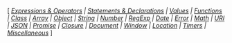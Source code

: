 [ *[Expressions & Operators](Expressions.md) |
[Statements & Declarations](Statements.md) |
[Values](Values.md) |
[Functions](Functions.md) |
[Class](Class.md) |
[Array](Array.md) |
[Object](Object.md) |
[String](String.md) |
[Number](Number.md) |
[RegExp](RegExp.md) |
[Date](Date.md) |
[Error](Error.md) |
[Math](Math.md) |
[URI](URI.md) |
[JSON](JSON.md) |
[Promise](Promise.md) |
[Closure](Closure.md) |
[Document](Document.md) |
[Window](Window.md) |
[Location](Location.md) |
[Timers](Timers.md) |
[Miscellaneous](Miscellaneous.md)* ]

